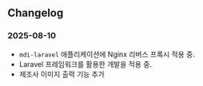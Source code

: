 ## Changelog

### 2025-08-10
- `mdi-laravel` 애플리케이션에 Nginx 리버스 프록시 적용 중.
- Laravel 프레임워크를 활용한 개발을 적용 중.
- 제조사 이미지 출력 기능 추가
